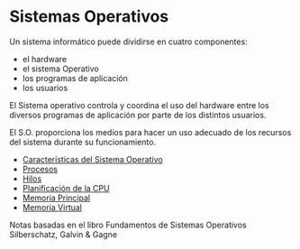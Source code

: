 # Sistemas Operativos

Un sistema informático puede dividirse en cuatro componentes:

- el hardware
- el sistema Operativo
- los programas de aplicación
- los usuarios

El Sistema operativo controla y coordina el uso del hardware entre los diversos programas de aplicación por parte de los distintos usuarios.

El S.O. proporciona los medios para hacer un uso adecuado de los recursos del sistema durante su funcionamiento.

- [Características del Sistema Operativo](./secciones/01_caracteristicas.md)
- [Procesos](./secciones/02_procesos.md)
- [Hilos](./secciones/03_hilos.md)
- [Planificación de la CPU](./secciones/04_planificacionDeLaCPU.md)
- [Memoria Principal](./secciones/05_MemoriaPrincipal.md)
- [Memoria Virtual](./secciones/06_MemoriaVirtual.md)

Notas basadas en el libro Fundamentos de Sistemas Operativos Silberschatz, Galvin & Gagne